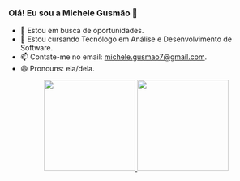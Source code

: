 ### Olá! Eu sou a Michele Gusmão 👋



- 🔭 Estou em busca de oportunidades. 
- 🌱 Estou cursando Tecnólogo em Análise e Desenvolvimento de Software.
- 📫 Contate-me no email: michele.gusmao7@gmail.com.
- 😄 Pronouns: ela/dela.

<div align="center">
  <a href="https://github.com/Micheliimi">
  <img height="180em" src="https://github-readme-stats.vercel.app/api?username=Micheliimi&show_icons=true&theme=dracula&include_all_commits=true&count_private=true"/>
  <img height="180em" src="https://github-readme-stats.vercel.app/api/top-langs/?username=Micheliimi&layout=compact&langs_count=7&theme=dracula"/>
</div>
